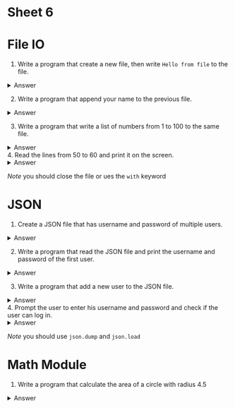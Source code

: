 # Sheet 6

# File IO
1. Write a program that create a new file, then write `Hello from file` to the file.

<details>
    <summary>Answer</summary>

```python
f = open("file.txt", "w")
f.write("Hello from file\n")
f.close()
```
</details>

2. Write a program that append your name to the previous file.

<details>
    <summary>Answer</summary>

```python
with open("file.txt", "a") as f:
    f.write("Ahmed\n")
```
</details>

3. Write a program that write a list of numbers from 1 to 100 to the same file.

<details>
    <summary>Answer</summary>

```python
with open("file.txt", "a") as f:
    for i in range(1, 101):
        f.write(str(i) + '\n')
```
</details>
4. Read the lines from 50 to 60 and print it on the screen.

<details>
    <summary>Answer</summary>

```python
with open("file.txt", "r") as f:
    lines = f.readlines()
    print(*list(map(str.strip, lines[50:60])), sep='\n')
```
</details>

*Note* you should close the file or ues the `with` keyword

# JSON

1. Create a JSON file that has username and password of multiple users.

<details>
    <summary>Answer</summary>

```python
import json

database = {
        "User1" : "password1",
        "User2" : "password2"
        }

with open("file.json", "w") as file:
    json.dump(database, file)
```
</details>

2. Write a program that read the JSON file and print the username and password of the first user.

<details>
    <summary>Answer</summary>

```python
import json

with open("file.json", "r") as file:
    database = dict(json.load(file))
    (user, passwd), *_ = database.items()
    # or any working way to get the first item
    print("USER: {}, PASSWD: {}".format(user, passwd))
```
</details>

3. Write a program that add a new user to the JSON file.

<details>
    <summary>Answer</summary>

```python
import json

with open("file.json", "r") as file:
    database = dict(json.load(file))

database.update({
    "New User" : "Good password"
    })

with open("file.json", "w") as file:
    json.dump(database, file)
```
</details>
4. Prompt the user to enter his username and password and check if the user can log in.

<details>
    <summary>Answer</summary>

```python
import json

with open("file.json", "r") as file:
    database = dict(json.load(file))

user = input("username: ")
passwd = input("password: ")

if user in database and database[user] == passwd:
    print("logging you in")
else:
    print("wrong username or password")
```
</details>

*Note* you should use `json.dump` and `json.load`

# Math Module

1. Write a program that calculate the area of a circle with radius 4.5

<details>
    <summary>Answer</summary>

```python
import math

r = 4.5
print("Area: ", math.pi * r * r)
```
</details>

